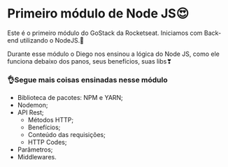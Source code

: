 <h1>Primeiro módulo de Node JS😍</h1>

<p>Este é o primeiro módulo do GoStack da Rocketseat. Iniciamos com Back-end utilizando o NodeJS.🚀</p>

<p>Durante esse módulo o Diego nos ensinou a lógica do Node JS, como ele funciona debaixo dos panos, seus benefícios, suas libs❣
</p>
<h3>👌Segue mais coisas ensinadas nesse módulo</h3>

- Biblioteca de pacotes: NPM e YARN;
- Nodemon;
- API Rest;
    - Métodos HTTP;
    - Benefícios;
    - Conteúdo das requisições;
    - HTTP Codes;
- Parâmetros;
- Middlewares.
